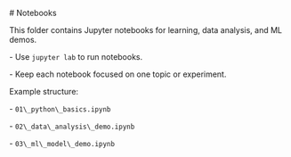 \# Notebooks



This folder contains Jupyter notebooks for learning, data analysis, and ML demos.  

\- Use `jupyter lab` to run notebooks.

\- Keep each notebook focused on one topic or experiment.



Example structure:

\- `01\_python\_basics.ipynb`

\- `02\_data\_analysis\_demo.ipynb`

\- `03\_ml\_model\_demo.ipynb`



